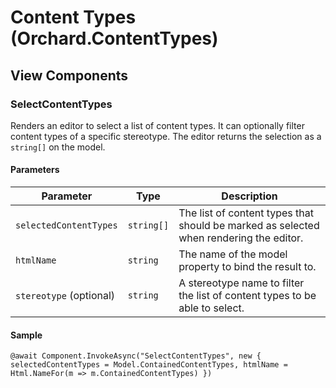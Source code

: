 ﻿# Content Types (Orchard.ContentTypes)

## View Components

### SelectContentTypes

Renders an editor to select a list of content types. It can optionally filter content types of a specific stereotype.
The editor returns the selection as a `string[]` on the model.

#### Parameters

| Parameter | Type | Description |
| --------- | ---- | ----------- |
| `selectedContentTypes` | `string[]` | The list of content types that should be marked as selected when rendering the editor. |
| `htmlName` | `string` | The name of the model property to bind the result to.
| `stereotype` (optional) | `string` | A stereotype name to filter the list of content types to be able to select. |


#### Sample

```
@await Component.InvokeAsync("SelectContentTypes", new { selectedContentTypes = Model.ContainedContentTypes, htmlName = Html.NameFor(m => m.ContainedContentTypes) })

```